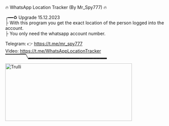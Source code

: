 🔥 WhatsApp Location Tracker (By Mr_Spy777)  🔥 
       <br>
       
╭━━♻️ Upgrade 15.12.2023
<br>
├  With this program you get the exact location of the person logged into the account.
<br>
├  You only need the whatsapp account number.
<br>

 Telegram: 👉  https://t.me/mr_spy777
 <br>
 Video: https://t.me/WhatsAppLocationTracker
 <br>
▔▔▔▔▔▔╲▂▂▂▂▂▂▂▂▂▂▂▂▂▂▂▂▂▂▂▂▂▂▂

<img src="https://i.postimg.cc/9fGRDyHh/whatsaptarck.jpg" alt="Trulli" width="400" height="182">
